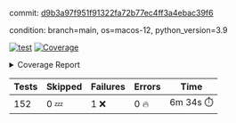 commit: [d9b3a97f951f91322fa72b77ec4ff3a4ebac39f6](https://github.com/rcmdnk/homebrew-file/tree/d9b3a97f951f91322fa72b77ec4ff3a4ebac39f6)

condition: branch=main, os=macos-12, python_version=3.9

[![test](https://github.com/rcmdnk/homebrew-file/actions/workflows/test.yml/badge.svg)](https://github.com/rcmdnk/homebrew-file/actions/runs/4635775114)
<a href="https://github.com/rcmdnk/homebrew-file/blob/d9b3a97f951f91322fa72b77ec4ff3a4ebac39f6/README.md"><img alt="Coverage" src="https://img.shields.io/badge/Coverage-54%25-orange.svg" /></a><details><summary>Coverage Report </summary><table><tr><th>File</th><th>Stmts</th><th>Miss</th><th>Cover</th><th>Missing</th></tr><tbody><tr><td colspan="5"><b>bin</b></td></tr><tr><td>&nbsp; &nbsp;<a href="https://github.com/rcmdnk/homebrew-file/blob/d9b3a97f951f91322fa72b77ec4ff3a4ebac39f6/bin/brew-file">brew-file</a></td><td>1881</td><td>858</td><td>54%</td><td><a href="https://github.com/rcmdnk/homebrew-file/blob/d9b3a97f951f91322fa72b77ec4ff3a4ebac39f6/bin/brew-file#L43-L58">43&ndash;58</a>, <a href="https://github.com/rcmdnk/homebrew-file/blob/d9b3a97f951f91322fa72b77ec4ff3a4ebac39f6/bin/brew-file#L63-L65">63&ndash;65</a>, <a href="https://github.com/rcmdnk/homebrew-file/blob/d9b3a97f951f91322fa72b77ec4ff3a4ebac39f6/bin/brew-file#L158">158</a>, <a href="https://github.com/rcmdnk/homebrew-file/blob/d9b3a97f951f91322fa72b77ec4ff3a4ebac39f6/bin/brew-file#L273">273</a>, <a href="https://github.com/rcmdnk/homebrew-file/blob/d9b3a97f951f91322fa72b77ec4ff3a4ebac39f6/bin/brew-file#L292">292</a>, <a href="https://github.com/rcmdnk/homebrew-file/blob/d9b3a97f951f91322fa72b77ec4ff3a4ebac39f6/bin/brew-file#L357">357</a>, <a href="https://github.com/rcmdnk/homebrew-file/blob/d9b3a97f951f91322fa72b77ec4ff3a4ebac39f6/bin/brew-file#L360-L363">360&ndash;363</a>, <a href="https://github.com/rcmdnk/homebrew-file/blob/d9b3a97f951f91322fa72b77ec4ff3a4ebac39f6/bin/brew-file#L377-L382">377&ndash;382</a>, <a href="https://github.com/rcmdnk/homebrew-file/blob/d9b3a97f951f91322fa72b77ec4ff3a4ebac39f6/bin/brew-file#L420-L425">420&ndash;425</a>, <a href="https://github.com/rcmdnk/homebrew-file/blob/d9b3a97f951f91322fa72b77ec4ff3a4ebac39f6/bin/brew-file#L436">436</a>, <a href="https://github.com/rcmdnk/homebrew-file/blob/d9b3a97f951f91322fa72b77ec4ff3a4ebac39f6/bin/brew-file#L641">641</a>, <a href="https://github.com/rcmdnk/homebrew-file/blob/d9b3a97f951f91322fa72b77ec4ff3a4ebac39f6/bin/brew-file#L643">643</a>, <a href="https://github.com/rcmdnk/homebrew-file/blob/d9b3a97f951f91322fa72b77ec4ff3a4ebac39f6/bin/brew-file#L645">645</a>, <a href="https://github.com/rcmdnk/homebrew-file/blob/d9b3a97f951f91322fa72b77ec4ff3a4ebac39f6/bin/brew-file#L662-L666">662&ndash;666</a>, <a href="https://github.com/rcmdnk/homebrew-file/blob/d9b3a97f951f91322fa72b77ec4ff3a4ebac39f6/bin/brew-file#L679-L684">679&ndash;684</a>, <a href="https://github.com/rcmdnk/homebrew-file/blob/d9b3a97f951f91322fa72b77ec4ff3a4ebac39f6/bin/brew-file#L694">694</a>, <a href="https://github.com/rcmdnk/homebrew-file/blob/d9b3a97f951f91322fa72b77ec4ff3a4ebac39f6/bin/brew-file#L710">710</a>, <a href="https://github.com/rcmdnk/homebrew-file/blob/d9b3a97f951f91322fa72b77ec4ff3a4ebac39f6/bin/brew-file#L714-L718">714&ndash;718</a>, <a href="https://github.com/rcmdnk/homebrew-file/blob/d9b3a97f951f91322fa72b77ec4ff3a4ebac39f6/bin/brew-file#L736-L750">736&ndash;750</a>, <a href="https://github.com/rcmdnk/homebrew-file/blob/d9b3a97f951f91322fa72b77ec4ff3a4ebac39f6/bin/brew-file#L843-L858">843&ndash;858</a>, <a href="https://github.com/rcmdnk/homebrew-file/blob/d9b3a97f951f91322fa72b77ec4ff3a4ebac39f6/bin/brew-file#L886">886</a>, <a href="https://github.com/rcmdnk/homebrew-file/blob/d9b3a97f951f91322fa72b77ec4ff3a4ebac39f6/bin/brew-file#L897-L898">897&ndash;898</a>, <a href="https://github.com/rcmdnk/homebrew-file/blob/d9b3a97f951f91322fa72b77ec4ff3a4ebac39f6/bin/brew-file#L906">906</a>, <a href="https://github.com/rcmdnk/homebrew-file/blob/d9b3a97f951f91322fa72b77ec4ff3a4ebac39f6/bin/brew-file#L919-L924">919&ndash;924</a>, <a href="https://github.com/rcmdnk/homebrew-file/blob/d9b3a97f951f91322fa72b77ec4ff3a4ebac39f6/bin/brew-file#L928-L930">928&ndash;930</a>, <a href="https://github.com/rcmdnk/homebrew-file/blob/d9b3a97f951f91322fa72b77ec4ff3a4ebac39f6/bin/brew-file#L934-L937">934&ndash;937</a>, <a href="https://github.com/rcmdnk/homebrew-file/blob/d9b3a97f951f91322fa72b77ec4ff3a4ebac39f6/bin/brew-file#L1032-L1034">1032&ndash;1034</a>, <a href="https://github.com/rcmdnk/homebrew-file/blob/d9b3a97f951f91322fa72b77ec4ff3a4ebac39f6/bin/brew-file#L1037">1037</a>, <a href="https://github.com/rcmdnk/homebrew-file/blob/d9b3a97f951f91322fa72b77ec4ff3a4ebac39f6/bin/brew-file#L1043">1043</a>, <a href="https://github.com/rcmdnk/homebrew-file/blob/d9b3a97f951f91322fa72b77ec4ff3a4ebac39f6/bin/brew-file#L1066-L1069">1066&ndash;1069</a>, <a href="https://github.com/rcmdnk/homebrew-file/blob/d9b3a97f951f91322fa72b77ec4ff3a4ebac39f6/bin/brew-file#L1131">1131</a>, <a href="https://github.com/rcmdnk/homebrew-file/blob/d9b3a97f951f91322fa72b77ec4ff3a4ebac39f6/bin/brew-file#L1160">1160</a>, <a href="https://github.com/rcmdnk/homebrew-file/blob/d9b3a97f951f91322fa72b77ec4ff3a4ebac39f6/bin/brew-file#L1193">1193</a>, <a href="https://github.com/rcmdnk/homebrew-file/blob/d9b3a97f951f91322fa72b77ec4ff3a4ebac39f6/bin/brew-file#L1196">1196</a>, <a href="https://github.com/rcmdnk/homebrew-file/blob/d9b3a97f951f91322fa72b77ec4ff3a4ebac39f6/bin/brew-file#L1208">1208</a>, <a href="https://github.com/rcmdnk/homebrew-file/blob/d9b3a97f951f91322fa72b77ec4ff3a4ebac39f6/bin/brew-file#L1210">1210</a>, <a href="https://github.com/rcmdnk/homebrew-file/blob/d9b3a97f951f91322fa72b77ec4ff3a4ebac39f6/bin/brew-file#L1241">1241</a>, <a href="https://github.com/rcmdnk/homebrew-file/blob/d9b3a97f951f91322fa72b77ec4ff3a4ebac39f6/bin/brew-file#L1245">1245</a>, <a href="https://github.com/rcmdnk/homebrew-file/blob/d9b3a97f951f91322fa72b77ec4ff3a4ebac39f6/bin/brew-file#L1249-L1252">1249&ndash;1252</a>, <a href="https://github.com/rcmdnk/homebrew-file/blob/d9b3a97f951f91322fa72b77ec4ff3a4ebac39f6/bin/brew-file#L1254-L1257">1254&ndash;1257</a>, <a href="https://github.com/rcmdnk/homebrew-file/blob/d9b3a97f951f91322fa72b77ec4ff3a4ebac39f6/bin/brew-file#L1286-L1300">1286&ndash;1300</a>, <a href="https://github.com/rcmdnk/homebrew-file/blob/d9b3a97f951f91322fa72b77ec4ff3a4ebac39f6/bin/brew-file#L1305-L1308">1305&ndash;1308</a>, <a href="https://github.com/rcmdnk/homebrew-file/blob/d9b3a97f951f91322fa72b77ec4ff3a4ebac39f6/bin/brew-file#L1311-L1317">1311&ndash;1317</a>, <a href="https://github.com/rcmdnk/homebrew-file/blob/d9b3a97f951f91322fa72b77ec4ff3a4ebac39f6/bin/brew-file#L1322">1322</a>, <a href="https://github.com/rcmdnk/homebrew-file/blob/d9b3a97f951f91322fa72b77ec4ff3a4ebac39f6/bin/brew-file#L1330">1330</a>, <a href="https://github.com/rcmdnk/homebrew-file/blob/d9b3a97f951f91322fa72b77ec4ff3a4ebac39f6/bin/brew-file#L1336-L1341">1336&ndash;1341</a>, <a href="https://github.com/rcmdnk/homebrew-file/blob/d9b3a97f951f91322fa72b77ec4ff3a4ebac39f6/bin/brew-file#L1352-L1374">1352&ndash;1374</a>, <a href="https://github.com/rcmdnk/homebrew-file/blob/d9b3a97f951f91322fa72b77ec4ff3a4ebac39f6/bin/brew-file#L1402">1402</a>, <a href="https://github.com/rcmdnk/homebrew-file/blob/d9b3a97f951f91322fa72b77ec4ff3a4ebac39f6/bin/brew-file#L1418-L1425">1418&ndash;1425</a>, <a href="https://github.com/rcmdnk/homebrew-file/blob/d9b3a97f951f91322fa72b77ec4ff3a4ebac39f6/bin/brew-file#L1430-L1446">1430&ndash;1446</a>, <a href="https://github.com/rcmdnk/homebrew-file/blob/d9b3a97f951f91322fa72b77ec4ff3a4ebac39f6/bin/brew-file#L1451-L1455">1451&ndash;1455</a>, <a href="https://github.com/rcmdnk/homebrew-file/blob/d9b3a97f951f91322fa72b77ec4ff3a4ebac39f6/bin/brew-file#L1469-L1516">1469&ndash;1516</a>, <a href="https://github.com/rcmdnk/homebrew-file/blob/d9b3a97f951f91322fa72b77ec4ff3a4ebac39f6/bin/brew-file#L1519-L1550">1519&ndash;1550</a>, <a href="https://github.com/rcmdnk/homebrew-file/blob/d9b3a97f951f91322fa72b77ec4ff3a4ebac39f6/bin/brew-file#L1555-L1589">1555&ndash;1589</a>, <a href="https://github.com/rcmdnk/homebrew-file/blob/d9b3a97f951f91322fa72b77ec4ff3a4ebac39f6/bin/brew-file#L1594-L1675">1594&ndash;1675</a>, <a href="https://github.com/rcmdnk/homebrew-file/blob/d9b3a97f951f91322fa72b77ec4ff3a4ebac39f6/bin/brew-file#L1678-L1687">1678&ndash;1687</a>, <a href="https://github.com/rcmdnk/homebrew-file/blob/d9b3a97f951f91322fa72b77ec4ff3a4ebac39f6/bin/brew-file#L1700">1700</a>, <a href="https://github.com/rcmdnk/homebrew-file/blob/d9b3a97f951f91322fa72b77ec4ff3a4ebac39f6/bin/brew-file#L1705">1705</a>, <a href="https://github.com/rcmdnk/homebrew-file/blob/d9b3a97f951f91322fa72b77ec4ff3a4ebac39f6/bin/brew-file#L1710-L1749">1710&ndash;1749</a>, <a href="https://github.com/rcmdnk/homebrew-file/blob/d9b3a97f951f91322fa72b77ec4ff3a4ebac39f6/bin/brew-file#L1753-L1862">1753&ndash;1862</a>, <a href="https://github.com/rcmdnk/homebrew-file/blob/d9b3a97f951f91322fa72b77ec4ff3a4ebac39f6/bin/brew-file#L1872-L1884">1872&ndash;1884</a>, <a href="https://github.com/rcmdnk/homebrew-file/blob/d9b3a97f951f91322fa72b77ec4ff3a4ebac39f6/bin/brew-file#L1888">1888</a>, <a href="https://github.com/rcmdnk/homebrew-file/blob/d9b3a97f951f91322fa72b77ec4ff3a4ebac39f6/bin/brew-file#L1897-L1975">1897&ndash;1975</a>, <a href="https://github.com/rcmdnk/homebrew-file/blob/d9b3a97f951f91322fa72b77ec4ff3a4ebac39f6/bin/brew-file#L1983-L2028">1983&ndash;2028</a>, <a href="https://github.com/rcmdnk/homebrew-file/blob/d9b3a97f951f91322fa72b77ec4ff3a4ebac39f6/bin/brew-file#L2031-L2038">2031&ndash;2038</a>, <a href="https://github.com/rcmdnk/homebrew-file/blob/d9b3a97f951f91322fa72b77ec4ff3a4ebac39f6/bin/brew-file#L2042-L2043">2042&ndash;2043</a>, <a href="https://github.com/rcmdnk/homebrew-file/blob/d9b3a97f951f91322fa72b77ec4ff3a4ebac39f6/bin/brew-file#L2048-L2092">2048&ndash;2092</a>, <a href="https://github.com/rcmdnk/homebrew-file/blob/d9b3a97f951f91322fa72b77ec4ff3a4ebac39f6/bin/brew-file#L2101-L2137">2101&ndash;2137</a>, <a href="https://github.com/rcmdnk/homebrew-file/blob/d9b3a97f951f91322fa72b77ec4ff3a4ebac39f6/bin/brew-file#L2140-L2146">2140&ndash;2146</a>, <a href="https://github.com/rcmdnk/homebrew-file/blob/d9b3a97f951f91322fa72b77ec4ff3a4ebac39f6/bin/brew-file#L2150-L2158">2150&ndash;2158</a>, <a href="https://github.com/rcmdnk/homebrew-file/blob/d9b3a97f951f91322fa72b77ec4ff3a4ebac39f6/bin/brew-file#L2180-L2181">2180&ndash;2181</a>, <a href="https://github.com/rcmdnk/homebrew-file/blob/d9b3a97f951f91322fa72b77ec4ff3a4ebac39f6/bin/brew-file#L2185">2185</a>, <a href="https://github.com/rcmdnk/homebrew-file/blob/d9b3a97f951f91322fa72b77ec4ff3a4ebac39f6/bin/brew-file#L2196-L2197">2196&ndash;2197</a>, <a href="https://github.com/rcmdnk/homebrew-file/blob/d9b3a97f951f91322fa72b77ec4ff3a4ebac39f6/bin/brew-file#L2207-L2376">2207&ndash;2376</a>, <a href="https://github.com/rcmdnk/homebrew-file/blob/d9b3a97f951f91322fa72b77ec4ff3a4ebac39f6/bin/brew-file#L2382-L2537">2382&ndash;2537</a>, <a href="https://github.com/rcmdnk/homebrew-file/blob/d9b3a97f951f91322fa72b77ec4ff3a4ebac39f6/bin/brew-file#L2565">2565</a>, <a href="https://github.com/rcmdnk/homebrew-file/blob/d9b3a97f951f91322fa72b77ec4ff3a4ebac39f6/bin/brew-file#L2590">2590</a>, <a href="https://github.com/rcmdnk/homebrew-file/blob/d9b3a97f951f91322fa72b77ec4ff3a4ebac39f6/bin/brew-file#L2667">2667</a>, <a href="https://github.com/rcmdnk/homebrew-file/blob/d9b3a97f951f91322fa72b77ec4ff3a4ebac39f6/bin/brew-file#L2672-L2683">2672&ndash;2683</a>, <a href="https://github.com/rcmdnk/homebrew-file/blob/d9b3a97f951f91322fa72b77ec4ff3a4ebac39f6/bin/brew-file#L2707-L2715">2707&ndash;2715</a>, <a href="https://github.com/rcmdnk/homebrew-file/blob/d9b3a97f951f91322fa72b77ec4ff3a4ebac39f6/bin/brew-file#L2738">2738</a>, <a href="https://github.com/rcmdnk/homebrew-file/blob/d9b3a97f951f91322fa72b77ec4ff3a4ebac39f6/bin/brew-file#L2750">2750</a>, <a href="https://github.com/rcmdnk/homebrew-file/blob/d9b3a97f951f91322fa72b77ec4ff3a4ebac39f6/bin/brew-file#L2766">2766</a>, <a href="https://github.com/rcmdnk/homebrew-file/blob/d9b3a97f951f91322fa72b77ec4ff3a4ebac39f6/bin/brew-file#L2780-L2784">2780&ndash;2784</a>, <a href="https://github.com/rcmdnk/homebrew-file/blob/d9b3a97f951f91322fa72b77ec4ff3a4ebac39f6/bin/brew-file#L2788-L2791">2788&ndash;2791</a>, <a href="https://github.com/rcmdnk/homebrew-file/blob/d9b3a97f951f91322fa72b77ec4ff3a4ebac39f6/bin/brew-file#L2794-L2797">2794&ndash;2797</a>, <a href="https://github.com/rcmdnk/homebrew-file/blob/d9b3a97f951f91322fa72b77ec4ff3a4ebac39f6/bin/brew-file#L2800-L2808">2800&ndash;2808</a>, <a href="https://github.com/rcmdnk/homebrew-file/blob/d9b3a97f951f91322fa72b77ec4ff3a4ebac39f6/bin/brew-file#L2837-L2844">2837&ndash;2844</a>, <a href="https://github.com/rcmdnk/homebrew-file/blob/d9b3a97f951f91322fa72b77ec4ff3a4ebac39f6/bin/brew-file#L2855-L2862">2855&ndash;2862</a>, <a href="https://github.com/rcmdnk/homebrew-file/blob/d9b3a97f951f91322fa72b77ec4ff3a4ebac39f6/bin/brew-file#L2943-L2945">2943&ndash;2945</a>, <a href="https://github.com/rcmdnk/homebrew-file/blob/d9b3a97f951f91322fa72b77ec4ff3a4ebac39f6/bin/brew-file#L2966">2966</a>, <a href="https://github.com/rcmdnk/homebrew-file/blob/d9b3a97f951f91322fa72b77ec4ff3a4ebac39f6/bin/brew-file#L2972">2972</a>, <a href="https://github.com/rcmdnk/homebrew-file/blob/d9b3a97f951f91322fa72b77ec4ff3a4ebac39f6/bin/brew-file#L2983-L3595">2983&ndash;3595</a>, <a href="https://github.com/rcmdnk/homebrew-file/blob/d9b3a97f951f91322fa72b77ec4ff3a4ebac39f6/bin/brew-file#L3599">3599</a></td></tr><tr><td><b>TOTAL</b></td><td><b>1881</b></td><td><b>858</b></td><td><b>54%</b></td><td>&nbsp;</td></tr></tbody></table></details>

| Tests | Skipped | Failures | Errors | Time |
| ----- | ------- | -------- | -------- | ------------------ |
| 152 | 0 :zzz: | 1 :x: | 0 :fire: | 6m 34s :stopwatch: |

